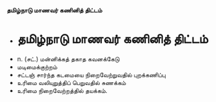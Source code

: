 **தமிழ்நாடு மாணவர் கணினித் திட்டம்**
- # தமிழ்நாடு மாணவர் கணினித் திட்டம்
- n. (சட்.) மன்னிக்கத் தகாத கவனக்கேடு
- மடிமைக்குற்றம்
- சட்டஞ் சார்ந்த கடமையை நிறைவேற்றுவதில் புறக்கணிப்பு
- உரிமை வலியுறுத்திப் பெறுவதில் சுணக்கம்
- உரிமை நிறைவேற்றத்தில் தயக்கம்.

